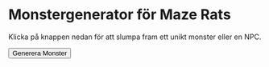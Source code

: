 <script src="https://cdn.jsdelivr.net/npm/marked@12.0.2/marked.min.js"></script>
<script src="assets/mazeMonster.js"></script>

# Monstergenerator för Maze Rats

<p>Klicka på knappen nedan för att slumpa fram ett unikt monster eller en NPC.</p>
<button onclick="generateMonster()">Generera Monster</button>

<div id="monster-output" style="margin-top: 20px;"></div>
